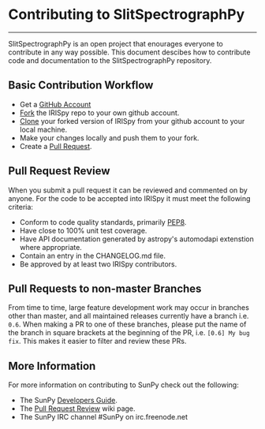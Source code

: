 # Contributing to SlitSpectrographPy
------------------------------------

SlitSpectrographPy is an open project that enourages everyone to contribute in any way possible.
This document descibes how to contribute code and documentation to the SlitSpectrographPy repository.

## Basic Contribution Workflow

* Get a [GitHub Account](https://github.com/signup/free)
* [Fork](https://help.github.com/articles/fork-a-repo) the IRISpy repo
to your own github account.
* [Clone](https://help.github.com/articles/cloning-a-repository/) your
forked version of IRISpy from your github account to your local machine.
* Make your changes locally and push them to your fork.
* Create a [Pull Request](https://help.github.com/articles/using-pull-requests).

## Pull Request Review

When you submit a pull request it can be reviewed and commented on by anyone.
For the code to be accepted into IRISpy it must meet the following criteria:

* Conform to code quality standards, primarily [PEP8](http://legacy.python.org/dev/peps/pep-0008/).
* Have close to 100% unit test coverage.
* Have API documentation generated by astropy's automodapi extenstion where appropriate.
* Contain an entry in the CHANGELOG.md file.
* Be approved by at least two IRISpy contributors.


## Pull Requests to non-master Branches

From time to time, large feature development work may occur in branches other than master, and all 
maintained releases currently have a branch i.e. `0.6`.
When making a PR to one of these branches, please put the name of the branch in square brackets at 
the beginning of the PR, i.e. `[0.6] My bug fix`. This makes it easier to filter and review these PRs.

## More Information

For more information on contributing to SunPy check out the following:

* The SunPy [Developers Guide](http://docs.sunpy.org/en/stable/dev.html).
* The [Pull Request Review](https://github.com/sunpy/slitspectrographpy/wiki/Pull-Request-Review-Procedure) wiki page.
* The SunPy IRC channel #SunPy on irc.freenode.net
